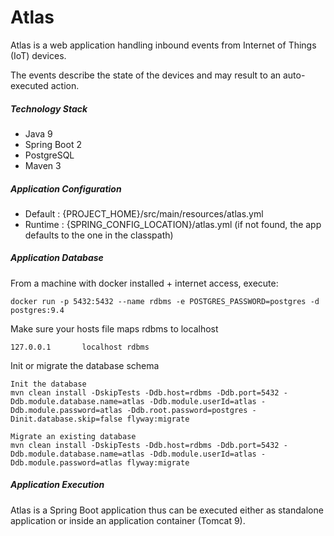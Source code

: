 # Atlas

Atlas is a web application handling inbound events from Internet of Things (IoT) devices.

The events describe the state of the devices and may result to an auto-executed action. 

##### Technology Stack

* Java 9
* Spring Boot 2
* PostgreSQL
* Maven 3

##### Application Configuration

* Default : {PROJECT_HOME}/src/main/resources/atlas.yml 
* Runtime : {SPRING_CONFIG_LOCATION}/atlas.yml (if not found, the app defaults to the one in the classpath)
 
##### Application Database

From a machine with docker installed + internet access, execute:

    docker run -p 5432:5432 --name rdbms -e POSTGRES_PASSWORD=postgres -d postgres:9.4

Make sure your hosts file maps rdbms to localhost

    127.0.0.1       localhost rdbms

Init or migrate the database schema

    Init the database
    mvn clean install -DskipTests -Ddb.host=rdbms -Ddb.port=5432 -Ddb.module.database.name=atlas -Ddb.module.userId=atlas -Ddb.module.password=atlas -Ddb.root.password=postgres -Dinit.database.skip=false flyway:migrate
    
    Migrate an existing database
    mvn clean install -DskipTests -Ddb.host=rdbms -Ddb.port=5432 -Ddb.module.database.name=atlas -Ddb.module.userId=atlas -Ddb.module.password=atlas flyway:migrate

##### Application Execution

Atlas is a Spring Boot application thus can be executed either as standalone application or inside an application container (Tomcat 9).

